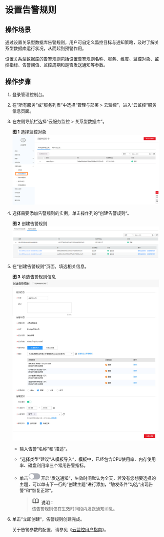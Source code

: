 # 设置告警规则<a name="rds_06_0002"></a>

## 操作场景<a name="section2443519211056"></a>

通过设置关系型数据库告警规则，用户可自定义监控目标与通知策略，及时了解关系型数据库运行状况，从而起到预警作用。

设置关系型数据库的告警规则包括设置告警规则名称、服务、维度、监控对象、监控指标、告警阈值、监控周期和是否发送通知等参数。

## 操作步骤<a name="section6332780011056"></a>

1.  登录管理控制台。
2.  在“所有服务“或“服务列表“中选择“管理与部署 \> 云监控”，进入“云监控“服务信息页面。
3.  在左侧导航栏选择“云服务监控 \> 关系型数据库”。

    **图 1**  选择监控对象<a name="fig422982914195"></a>  
    ![](figures/选择监控对象.png "选择监控对象")

4.  选择需要添加告警规则的实例，单击操作列的“创建告警规则“。

    **图 2**  创建告警规则<a name="fig154402035152220"></a>  
    ![](figures/创建告警规则.png "创建告警规则")

5.  在“创建告警规则“页面，填选相关信息。

    **图 3**  填选告警规则信息<a name="fig13457134514335"></a>  
    ![](figures/填选告警规则信息.jpg "填选告警规则信息")

    -   输入告警“名称“和“描述“。
    -   “选择类型“建议“从模板导入“，模板中，已经包含CPU使用率、内存使用率、磁盘利用率三个常用告警指标。
    -   单击![](figures/off-(2)-17.png)开启“发送通知“，生效时间默认为全天，若没有您想要选择的主题，可以单击下一行的“创建主题“进行添加，“触发条件“勾选“出现告警“和“恢复正常“。

        >![](public_sys-resources/icon-note.gif) **说明：**   
        >该告警规则仅在生效时间段内发送通知消息。  


6.  单击“立即创建“，告警规则创建完成。

    关于告警参数的配置，请参见《[云监控用户指南](https://support.huaweicloud.com/usermanual-ces/zh-cn_topic_0084572213.html)》。


